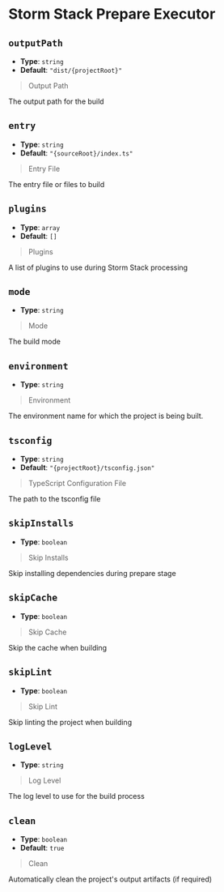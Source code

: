 
<!-- Generated by @storm-software/untyped -->
<!-- Do not edit this file directly -->

# Storm Stack Prepare Executor

## `outputPath`
- **Type**: `string`
- **Default**: `"dist/{projectRoot}"`

> Output Path


The output path for the build


## `entry`
- **Type**: `string`
- **Default**: `"{sourceRoot}/index.ts"`

> Entry File


The entry file or files to build


## `plugins`
- **Type**: `array`
- **Default**: `[]`

> Plugins


A list of plugins to use during Storm Stack processing


## `mode`
- **Type**: `string`

> Mode


The build mode


## `environment`
- **Type**: `string`

> Environment


The environment name for which the project is being built.


## `tsconfig`
- **Type**: `string`
- **Default**: `"{projectRoot}/tsconfig.json"`

> TypeScript Configuration File


The path to the tsconfig file


## `skipInstalls`
- **Type**: `boolean`

> Skip Installs


Skip installing dependencies during prepare stage


## `skipCache`
- **Type**: `boolean`

> Skip Cache


Skip the cache when building


## `skipLint`
- **Type**: `boolean`

> Skip Lint


Skip linting the project when building


## `logLevel`
- **Type**: `string`

> Log Level


The log level to use for the build process


## `clean`
- **Type**: `boolean`
- **Default**: `true`

> Clean


Automatically clean the project's output artifacts (if required)


